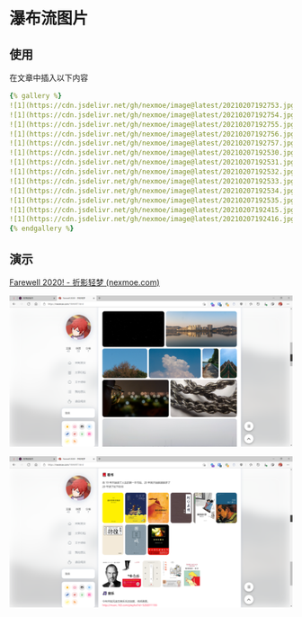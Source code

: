 # 瀑布流图片

## 使用

在文章中插入以下内容

```yaml
{% gallery %}
![1](https://cdn.jsdelivr.net/gh/nexmoe/image@latest/20210207192753.jpg)
![1](https://cdn.jsdelivr.net/gh/nexmoe/image@latest/20210207192754.jpg)
![1](https://cdn.jsdelivr.net/gh/nexmoe/image@latest/20210207192755.jpg)
![1](https://cdn.jsdelivr.net/gh/nexmoe/image@latest/20210207192756.jpg)
![1](https://cdn.jsdelivr.net/gh/nexmoe/image@latest/20210207192757.jpg)
![1](https://cdn.jsdelivr.net/gh/nexmoe/image@latest/20210207192530.jpg)
![1](https://cdn.jsdelivr.net/gh/nexmoe/image@latest/20210207192531.jpg)
![1](https://cdn.jsdelivr.net/gh/nexmoe/image@latest/20210207192532.jpg)
![1](https://cdn.jsdelivr.net/gh/nexmoe/image@latest/20210207192533.jpg)
![1](https://cdn.jsdelivr.net/gh/nexmoe/image@latest/20210207192534.jpg)
![1](https://cdn.jsdelivr.net/gh/nexmoe/image@latest/20210207192535.jpg)
![1](https://cdn.jsdelivr.net/gh/nexmoe/image@latest/20210207192415.jpg)
![1](https://cdn.jsdelivr.net/gh/nexmoe/image@latest/20210207192416.jpg)
{% endgallery %}
```

## 演示

[Farewell 2020! - 折影轻梦 (nexmoe.com)](https://nexmoe.com/1W4AR7.html)

![image-20210721124005258](gallery/image-20210721124005258.png)

![image-20210721124020479](gallery/image-20210721124020479.png)
